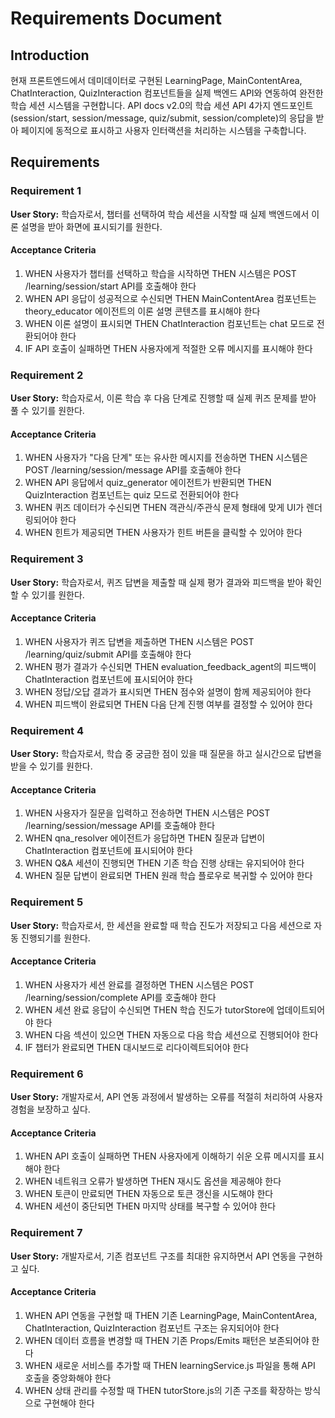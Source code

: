 # Requirements Document

## Introduction

현재 프론트엔드에서 데미데이터로 구현된 LearningPage, MainContentArea, ChatInteraction, QuizInteraction 컴포넌트들을 실제 백엔드 API와 연동하여 완전한 학습 세션 시스템을 구현합니다. API docs v2.0의 학습 세션 API 4가지 엔드포인트(session/start, session/message, quiz/submit, session/complete)의 응답을 받아 페이지에 동적으로 표시하고 사용자 인터랙션을 처리하는 시스템을 구축합니다.

## Requirements

### Requirement 1

**User Story:** 학습자로서, 챕터를 선택하여 학습 세션을 시작할 때 실제 백엔드에서 이론 설명을 받아 화면에 표시되기를 원한다.

#### Acceptance Criteria

1. WHEN 사용자가 챕터를 선택하고 학습을 시작하면 THEN 시스템은 POST /learning/session/start API를 호출해야 한다
2. WHEN API 응답이 성공적으로 수신되면 THEN MainContentArea 컴포넌트는 theory_educator 에이전트의 이론 설명 콘텐츠를 표시해야 한다
3. WHEN 이론 설명이 표시되면 THEN ChatInteraction 컴포넌트는 chat 모드로 전환되어야 한다
4. IF API 호출이 실패하면 THEN 사용자에게 적절한 오류 메시지를 표시해야 한다

### Requirement 2

**User Story:** 학습자로서, 이론 학습 후 다음 단계로 진행할 때 실제 퀴즈 문제를 받아 풀 수 있기를 원한다.

#### Acceptance Criteria

1. WHEN 사용자가 "다음 단계" 또는 유사한 메시지를 전송하면 THEN 시스템은 POST /learning/session/message API를 호출해야 한다
2. WHEN API 응답에서 quiz_generator 에이전트가 반환되면 THEN QuizInteraction 컴포넌트는 quiz 모드로 전환되어야 한다
3. WHEN 퀴즈 데이터가 수신되면 THEN 객관식/주관식 문제 형태에 맞게 UI가 렌더링되어야 한다
4. WHEN 힌트가 제공되면 THEN 사용자가 힌트 버튼을 클릭할 수 있어야 한다

### Requirement 3

**User Story:** 학습자로서, 퀴즈 답변을 제출할 때 실제 평가 결과와 피드백을 받아 확인할 수 있기를 원한다.

#### Acceptance Criteria

1. WHEN 사용자가 퀴즈 답변을 제출하면 THEN 시스템은 POST /learning/quiz/submit API를 호출해야 한다
2. WHEN 평가 결과가 수신되면 THEN evaluation_feedback_agent의 피드백이 ChatInteraction 컴포넌트에 표시되어야 한다
3. WHEN 정답/오답 결과가 표시되면 THEN 점수와 설명이 함께 제공되어야 한다
4. WHEN 피드백이 완료되면 THEN 다음 단계 진행 여부를 결정할 수 있어야 한다

### Requirement 4

**User Story:** 학습자로서, 학습 중 궁금한 점이 있을 때 질문을 하고 실시간으로 답변을 받을 수 있기를 원한다.

#### Acceptance Criteria

1. WHEN 사용자가 질문을 입력하고 전송하면 THEN 시스템은 POST /learning/session/message API를 호출해야 한다
2. WHEN qna_resolver 에이전트가 응답하면 THEN 질문과 답변이 ChatInteraction 컴포넌트에 표시되어야 한다
3. WHEN Q&A 세션이 진행되면 THEN 기존 학습 진행 상태는 유지되어야 한다
4. WHEN 질문 답변이 완료되면 THEN 원래 학습 플로우로 복귀할 수 있어야 한다

### Requirement 5

**User Story:** 학습자로서, 한 세션을 완료할 때 학습 진도가 저장되고 다음 세션으로 자동 진행되기를 원한다.

#### Acceptance Criteria

1. WHEN 사용자가 세션 완료를 결정하면 THEN 시스템은 POST /learning/session/complete API를 호출해야 한다
2. WHEN 세션 완료 응답이 수신되면 THEN 학습 진도가 tutorStore에 업데이트되어야 한다
3. WHEN 다음 섹션이 있으면 THEN 자동으로 다음 학습 세션으로 진행되어야 한다
4. IF 챕터가 완료되면 THEN 대시보드로 리다이렉트되어야 한다

### Requirement 6

**User Story:** 개발자로서, API 연동 과정에서 발생하는 오류를 적절히 처리하여 사용자 경험을 보장하고 싶다.

#### Acceptance Criteria

1. WHEN API 호출이 실패하면 THEN 사용자에게 이해하기 쉬운 오류 메시지를 표시해야 한다
2. WHEN 네트워크 오류가 발생하면 THEN 재시도 옵션을 제공해야 한다
3. WHEN 토큰이 만료되면 THEN 자동으로 토큰 갱신을 시도해야 한다
4. WHEN 세션이 중단되면 THEN 마지막 상태를 복구할 수 있어야 한다

### Requirement 7

**User Story:** 개발자로서, 기존 컴포넌트 구조를 최대한 유지하면서 API 연동을 구현하고 싶다.

#### Acceptance Criteria

1. WHEN API 연동을 구현할 때 THEN 기존 LearningPage, MainContentArea, ChatInteraction, QuizInteraction 컴포넌트 구조는 유지되어야 한다
2. WHEN 데이터 흐름을 변경할 때 THEN 기존 Props/Emits 패턴은 보존되어야 한다
3. WHEN 새로운 서비스를 추가할 때 THEN learningService.js 파일을 통해 API 호출을 중앙화해야 한다
4. WHEN 상태 관리를 수정할 때 THEN tutorStore.js의 기존 구조를 확장하는 방식으로 구현해야 한다